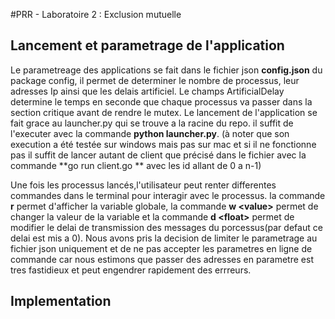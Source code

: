 #PRR - Laboratoire 2 : Exclusion mutuelle

## Lancement et parametrage de l'application

Le parametreage des applications se fait dans le fichier json **config.json** du package config,
il permet de determiner le nombre de processus, leur adresses Ip ainsi que les delais artificiel.
Le champs ArtificialDelay determine le temps en seconde que chaque processus va passer dans la section critique avant de rendre le mutex.
Le lancement de l'application se fait grace au launcher.py qui se trouve a la racine du repo. il suffit de l'executer avec la commande
**python launcher.py**. (à noter que son execution a été testée sur windows mais pas sur mac et si il ne fonctionne pas il suffit de lancer autant de client que précisé dans le fichier avec la commande **go run client.go <id> ** avec les id allant de 0 a n-1)

Une fois les processus lancés,l'utilisateur peut renter differentes commandes dans le terminal pour interagir avec le processus.
la commande **r** permet d'afficher la variable globale, la commande **w \<value>** permet de changer la valeur de la variable et la commande **d \<float>** permet de modifier le delai de transmission des messages du porcessus(par defaut ce delai est mis a 0).
Nous avons pris la decision de limiter le parametrage au fichier json uniquement et de ne pas accepter les parametres en ligne de commande car nous estimons que passer des adresses en parametre est tres fastidieux et peut engendrer rapidement des errreurs.

## Implementation

###
